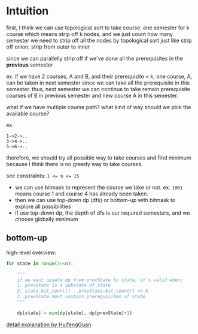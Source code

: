# Intuition

first, I think we can use topological sort to take course.
one semester for k course which means strip off k nodes, and we just count how many semester we need to strip off all the nodes by topological sort
just like strip off onion, strip from outer to inner

since we can parallelly strip off if we've done all the prerequisites in the **previous** semester

ex.
if we have 2 courses, A and B, and their prerequisite < k,
one course, A, can be taken in next semester since we can take all the prerequisite in this semester.
thus, next semester we can continue to take remain prerequisite courses of B in previous semester and new course A in this semester.

what if we have multiple course path? what kind of way should we pick the available course?

ex.
```
1->2->..
3->4->..
5->6->..
```

therefore, we should try all possible way to take courses and find minimum because I think there is no greedy way to take courses.

see constraints: `1 <= n <= 15`

- we can use bitmask to represent the course we take or not. ex. `1001` means course 1 and course 4 has already been taken.
- then we can use top-down dp (dfs) or bottom-up with bitmask to explore all possibilities
- if use top-down dp, the depth of dfs is our required semesters, and we choose globally minimum


## bottom-up

high-level overview:

```py
for state in range(1<<n):

    """
    if we want update dp from prevState to state, it's valid when:
    1. prevState is a substate of state
    2. state.bit_count() - prevState.bit_count() <= k
    3. prevState must contain prerequisites of state
    """

    dp[state] = min(dp[state], dp[prevState]+1)
```

[detail explanation by HuifengGuan](https://www.youtube.com/watch?v=g2jmxEzwtv0&ab_channel=HuifengGuan)